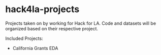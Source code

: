 # hack4la-projects

Projects taken on by working for Hack for LA. Code and datasets will be organized based on their respective project.

Included Projects:
- California Grants EDA